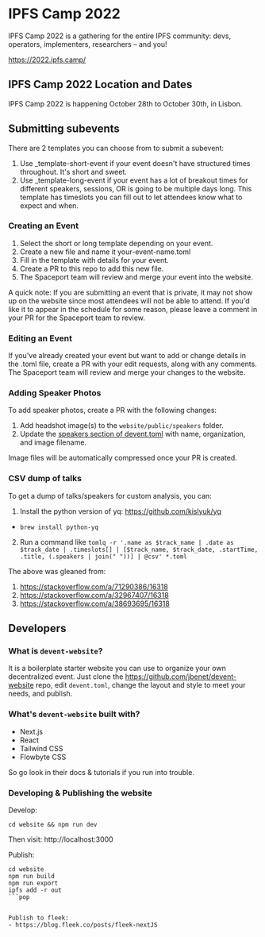 # IPFS Camp 2022

IPFS Camp 2022 is a gathering for the entire IPFS community: devs, operators, implementers, researchers – and you!

https://2022.ipfs.camp/

## IPFS Camp 2022 Location and Dates

IPFS Camp 2022 is happening October 28th to October 30th, in Lisbon.

## Submitting subevents

There are 2 templates you can choose from to submit a subevent:
1. Use _template-short-event if your event doesn't have structured times throughout. It's short and sweet.
2. Use _template-long-event if your event has a lot of breakout times for different speakers, sessions, OR is going to be multiple days long. This template has timeslots you can fill out to let attendees know what to expect and when.

### Creating an Event

1. Select the short or long template depending on your event.
2. Create a new file and name it your-event-name.toml
3. Fill in the template with details for your event.
4. Create a PR to this repo to add this new file.
5. The Spaceport team will review and merge your event into the website. 

A quick note: If you are submitting an event that is private, it may not show up on the website since most attendees will not be able to attend. If you'd like it to appear in the schedule for some reason, please leave a comment in your PR for the Spaceport team to review.

### Editing an Event

If you've already created your event but want to add or change details in the .toml file, create a PR with your edit requests, along with any comments. The Spaceport team will review and merge your changes to the website.

### Adding Speaker Photos

To add speaker photos, create a PR with the following changes:
1. Add headshot image(s) to the `website/public/speakers` folder.
2. Update the [speakers section of devent.toml](https://github.com/pathfindertools/ipfs-camp-2022/blob/main/devent.toml#L149) with name, organization, and image filename.

Image files will be automatically compressed once your PR is created.

### CSV dump of talks

To get a dump of talks/speakers for custom analysis, you can:
1. Install the python version of yq: https://github.com/kislyuk/yq
  - ``brew install python-yq``
2. Run a command like ``tomlq -r '.name as $track_name | .date as $track_date | .timeslots[] | [$track_name, $track_date, .startTime, .title, (.speakers | join(" "))] | @csv' *.toml``

The above was gleaned from:
1. https://stackoverflow.com/a/71290386/16318
2. https://stackoverflow.com/a/32967407/16318
3. https://stackoverflow.com/a/38693695/16318

## Developers

### What is `devent-website`?

It is a boilerplate starter website you can use to organize your own decentralized event.
Just clone the https://github.com/jbenet/devent-website repo,
edit `devent.toml`, change the layout and style to meet your needs,
and publish.

### What's `devent-website` built with?

- Next.js
- React
- Tailwind CSS
- Flowbyte CSS

So go look in their docs & tutorials if you run into trouble.

### Developing & Publishing the website

Develop:
```
cd website && npm run dev
```
Then visit: http://localhost:3000


Publish:
```
cd website
npm run build
npm run export
ipfs add -r out
```pop


Publish to fleek:
- https://blog.fleek.co/posts/fleek-nextJS
